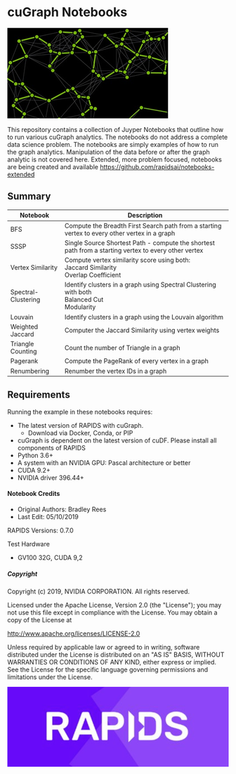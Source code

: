

# cuGraph Notebooks

![GraphAnalyticsFigure](img/GraphAnalyticsFigure.jpg)

This repository contains a collection of Juyper Notebooks that outline how to run various cuGraph analytics.   The notebooks do not address a complete data science problem.  The notebooks are simply examples of how to run the graph analytics.  Manipulation of the data before or after the graph analytic is not covered here.   Extended, more problem focused, notebooks are being created and available https://github.com/rapidsai/notebooks-extended





## Summary

| Notebook            | Description                                                  |
| ------------------- | ------------------------------------------------------------ |
| BFS                 | Compute the Breadth First Search path from a starting vertex to every other vertex in a graph |
| SSSP                | Single Source Shortest Path  - compute the shortest path from a starting vertex to every other vertex |
| Vertex Similarity   | Compute vertex similarity score using both:<br />Jaccard Similarity<br />Overlap Coefficient |
| Spectral-Clustering | Identify clusters in a  graph using Spectral Clustering with both<br />Balanced Cut <br />Modularity |
| Louvain             | Identify clusters in a graph using the Louvain algorithm     |
| Weighted Jaccard    | Computer the Jaccard Similarity using vertex weights         |
| Triangle Counting   | Count the number of Triangle in a graph                      |
| Pagerank            | Compute the PageRank of every vertex in a graph              |
| Renumbering         | Renumber the vertex IDs in a graph                           |





## Requirements

Running the example in these notebooks requires:

* The latest version of RAPIDS with cuGraph.
  * Download via Docker, Conda, or PIP  
* cuGraph is dependent on the latest version of cuDF.  Please install all components of RAPIDS 
* Python 3.6+
* A system with an NVIDIA GPU:  Pascal architecture or better
* CUDA 9.2+
* NVIDIA driver 396.44+



#### Notebook Credits

- Original Authors: Bradley Rees
- Last Edit: 05/10/2019

RAPIDS Versions: 0.7.0    

Test Hardware

- GV100 32G, CUDA 9,2



##### Copyright

Copyright (c) 2019, NVIDIA CORPORATION.  All rights reserved.

Licensed under the Apache License, Version 2.0 (the "License");  you may not use this file except in compliance with the License.  You may obtain a copy of the License at

http://www.apache.org/licenses/LICENSE-2.0 

Unless required by applicable law or agreed to in writing, software distributed under the License is distributed on an "AS IS" BASIS, WITHOUT WARRANTIES OR CONDITIONS OF ANY KIND, either express or implied.  See the License for the specific language governing permissions and limitations under the License.





![RAPIDS](img/rapids_logo.png)

